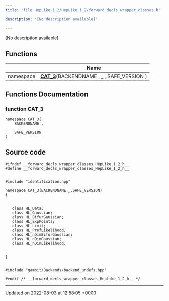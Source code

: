 ```yaml
---
title: 'file HepLike_1_2/HepLike_1_2/forward_decls_wrapper_classes.h'

description: "[No description available]"

---
```







[No description available]

## Functions

|                | Name           |
| -------------- | -------------- |
| namespace | **[CAT_3](/documentation/code/darkbit/files/heplike__1__2_2forward__decls__wrapper__classes_8h/#function-cat-3)**(BACKENDNAME , _ , SAFE_VERSION ) |


## Functions Documentation

### function CAT_3

```
namespace CAT_3(
    BACKENDNAME ,
    _ ,
    SAFE_VERSION 
)
```




## Source code

```
#ifndef __forward_decls_wrapper_classes_HepLike_1_2_h__
#define __forward_decls_wrapper_classes_HepLike_1_2_h__


#include "identification.hpp"

namespace CAT_3(BACKENDNAME,_,SAFE_VERSION)
{
   
   
   class HL_Data;
   class HL_Gaussian;
   class HL_BifurGaussian;
   class HL_ExpPoints;
   class HL_Limit;
   class HL_ProfLikelihood;
   class HL_nDimBifurGaussian;
   class HL_nDimGaussian;
   class HL_nDimLikelihood;
   
   
}


#include "gambit/Backends/backend_undefs.hpp"

#endif /* __forward_decls_wrapper_classes_HepLike_1_2_h__ */
```


-------------------------------

Updated on 2022-08-03 at 12:58:05 +0000
